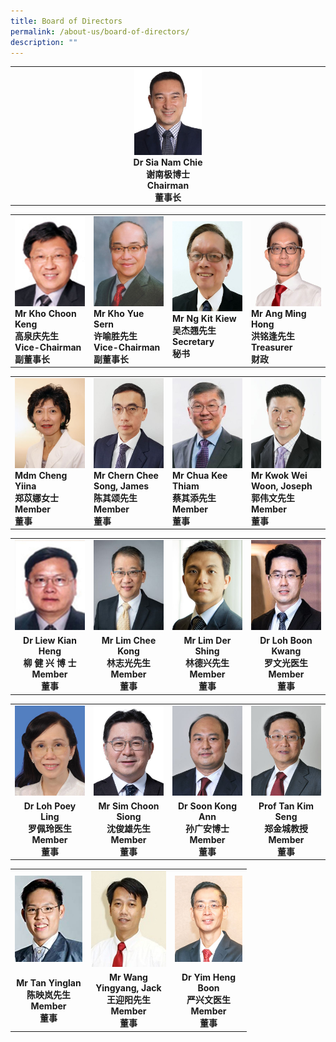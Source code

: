 ```yaml
---
title: Board of Directors
permalink: /about-us/board-of-directors/
description: ""
---
```

<table style="table-layout: fixed; width: 100%;">
  <tbody>
    <tr>
      <td style="width: 22%; text-align: center;">
        <img style="width: 22%;" src="/images/chairman.jpg">
        <br>
        <strong>Dr Sia Nam Chie<br>谢南极博士<br>Chairman<br>董事长</strong>
      </td>
    </tr>
  </tbody>
</table>


<table style="table-layout: fixed; width: 100%;">
  <tbody>
    <tr>
      <td style="width: 22%; margin-right: 15px;">
        <img style="width: 100%;" src="/images/vicechair1.jpg">
        <br>
        <strong>Mr Kho Choon Keng<br>高泉庆先生<br>Vice-Chairman<br>副董事长</strong>
      </td>
      <td style="width: 22%; margin-right: 15px;">
        <img style="width: 100%;" src="/images/vicechair2.jpg">
        <br>
        <strong>Mr Kho Yue Sern<br>许喻胜先生<br>Vice-Chairman<br>副董事长</strong>
      </td>
      <td style="width: 22%; margin-right: 15px;">
        <img style="width: 100%;" src="/images/secretary.jpg">
        <br>
        <strong>Mr Ng Kit Kiew<br>吴杰翘先生<br>Secretary<br>秘书</strong>
      </td>
      <td style="width: 22%; margin-right: 0;">
        <img style="width: 100%;" src="/images/treasurer.jpg">
        <br>
        <strong>Mr Ang Ming Hong<br>洪铭逢先生<br>Treasurer<br>财政</strong>
      </td>
    </tr>
  </tbody>
</table>



<table style="table-layout: fixed; width: 100%;">
  <tbody>
    <tr>
      <td style="width: 22%; margin-right: 15px;">
        <img style="width: 100%;" src="/images/member1.jpg">
        <br>
        <strong>Mdm Cheng Yiina<br>郑苡娜女士<br>Member<br>董事</strong>
      </td>
      <td style="width: 22%; margin-right: 15px;">
        <img style="width: 100%;" src="/images/member2.jpg">
        <br>
        <strong>Mr Chern Chee Song, James<br>陈其颂先生<br>Member<br>董事</strong>
      </td>
      <td style="width: 22%; margin-right: 15px;">
        <img style="width: 100%;" src="/images/member3.jpg">
        <br>
        <strong>Mr Chua Kee Thiam<br>蔡其添先生<br>Member<br>董事</strong>
      </td>
      <td style="width: 22%; margin-right: 15px;">
        <img style="width: 100%;" src="/images/member4.jpg">
        <br>
        <strong>Mr Kwok Wei Woon, Joseph<br>郭伟文先生<br>Member<br>董事</strong>
      </td>
    </tr>
  </tbody>
</table>


<table style="table-layout: fixed; width: 100%;">
  <tbody>
    <tr>
      <td style="width: 22%; margin-right: 15px;">
        <img style="width: 100%;" src="/images/member5.jpg">
      </td>
      <td style="width: 22%; margin-right: 15px;">
        <img style="width: 100%;" src="/images/member6.jpg">
      </td>
      <td style="width: 22%; margin-right: 15px;">
        <img style="width: 100%;" src="/images/member7.jpg">
      </td>
      <td style="width: 22%; margin-right: 0;">
        <img style="width: 100%;" src="/images/member8.jpg">
      </td>
    </tr>
    <tr>
      <td align="center"><strong>Dr Liew Kian Heng<br>柳 健 兴 博 士<br>Member<br>董事</strong></td>
      <td align="center"><strong>Mr Lim Chee Kong<br>林志光先生<br>Member<br>董事</strong></td>
      <td align="center"><strong>Mr Lim Der Shing<br>林德兴先生<br>Member<br>董事</strong></td>
      <td align="center"><strong>Dr Loh Boon Kwang<br>罗文光医生<br>Member<br>董事</strong></td>
    </tr>
  </tbody>
</table>


<table style="table-layout: fixed; width: 100%;">
  <tbody>
    <tr>
      <td style="width: 22%; margin-right: 15px;">
        <img style="width: 100%;" src="/images/member9.jpg">
      </td>
      <td style="width: 22%; margin-right: 15px;">
        <img style="width: 100%;" src="/images/member10.jpg">
      </td>
      <td style="width: 22%; margin-right: 15px;">
        <img style="width: 100%;" src="/images/member11.jpg">
      </td>
      <td style="width: 22%; margin-right: 0;">
        <img style="width: 100%;" src="/images/member12.jpg">
      </td>
    </tr>
    <tr>
      <td align="center"><strong>Dr Loh Poey Ling<br>罗佩玲医生<br>Member<br>董事</strong></td>
      <td align="center"><strong>Mr Sim Choon Siong<br>沈俊雄先生<br>Member<br>董事</strong></td>
      <td align="center"><strong>Dr Soon Kong Ann<br>孙广安博士<br>Member<br>董事</strong></td>
      <td align="center"><strong>Prof Tan Kim Seng<br>郑金城教授<br>Member<br>董事</strong></td>
    </tr>
  </tbody>
</table>

<table style="table-layout: fixed; width: 75%;">
  <tbody>
    <tr>
      <td style="width: 12%; margin-left: 15px;">
        <img style="width: 100%;" src="/images/member13.jpg">
      </td>
      <td style="width: 12%; margin-left: 15x;">
        <img style="width: 100%;" src="/images/member14.jpg">
      </td>
      <td style="width: 12%; margin-left: 70px;">
        <img style="width: 100%;" src="/images/member15.jpg">
      </td>
    </tr>
    <tr>
      <td align="center"><strong>Mr Tan Yinglan<br>陈映岚先生<br>Member<br>董事</strong></td>
      <td align="center"><strong>Mr Wang Yingyang, Jack<br>王迎阳先生<br>Member<br>董事</strong></td>
      <td align="center"><strong>Dr Yim Heng Boon<br>严兴文医生<br>Member<br>董事</strong></td>
    </tr>
  </tbody>
</table>
